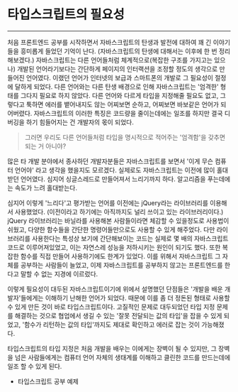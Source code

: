 # 타입스크립트의 필요성

---

처음 프론트엔드 공부를 시작하면서 자바스크립트의 탄생과 발전에 대하여 꽤 긴 이야기들을 흥미롭게 들었던 기억이 난다. (자바스크립트의 탄생에 대해서는 이후에 한 번 정리해보겠다.) 자바스크립트는 다른 언어들처럼 체계적으로(복잡한 구조를 가지고는 있으나) 개발된 언어라기보다는 간단하게 페이지의 인터랙션을 조정할 정도의 생각으로 만들어진 언어였다. 이랬던 언어가 인터넷의 보급과 스마트폰의 개발로 그 필요성이 절정에 달하게 되었다. 다른 언어와는 다른 탄생 배경으로 인해 자바스크립트는 '엄격한' 형태를 그다지 필요로 하지 않았다. 다른 언어와 다르게 타입을 지정해줄 필요도 없고, 그렇다고 툭하면 에러를 뱉어내지도 않는 어찌보면 순하고, 어찌보면 바보같은 언어가 되어버렸다. 자바스크립트의 이러한 특징은 코드량을 줄이는데에는 일조를 하지만 결국 디버깅을 하기 힘들어지는 건 개발자의 몫이 되었다.

> 그러면 우리도 다른 언어들처럼 타입을 명시적으로 적어주는 '엄격함'을 갖추면 되는 거 아니야?

많은 타 개발 분야에서 종사하던 개발자분들은 자바스크립트를 보면서 '이게 무슨 컴퓨터 언어야' 라고 생각을 했을지도 모르겠다. 실제로도 자바스크립트는 이전에 많이 홀대받던 언어였다. 심지어 싱글스레드로 만들어져서 느리기까지 하다. 알고리즘을 푸는데에는 속도가 느려 홀대받는다.

심지어 이렇게 '느리다'고 평가받는 언어를 이전에는 jQuery라는 라이브러리를 이용해서 사용했었다. (이전이라고 하기에는 아직까지도 널리 쓰이고 있는 라이브러리이다.) jQuery 라이브러리는 바닐라를 사용해본 사람들이라면 체감할 수 있을정도로 사용법이 쉬웠고, 다양한 함수들을 간단한 명령어들만으로도 사용할 수 있게 해주었다. 다만 라이브러리를 사용한다는 특성상 보기에 간단해보이는 코드는 실제로 몇 배의 자바스크립트 코드로 이루어져있었고, 이는 자연스레 성능을 저하시키는 원인이 되기도 했다. 또한 복잡한 함수를 직접 만들어 사용하기에도 한계가 있었다. 이를 위해서 자바스크립트 그 자체를 공부하는 사람들이 늘었고, 이제 자바스크립트를 공부하지 않고는 프론트엔드를 한다고 말할 수 없는 지경에 이르렀다.

이렇게 필요성이 대두된 자바스크립트이기에 위에서 설명했던 단점들은 '개발을 배운 개발자'들에게는 이해하기 난해한 언어가 되었다. 때문에 이를 좀 더 정돈된 형태로 사용할 수 있게 만든 것이 바로 타입스크립트이다. 고질적인 문제로 대두되었던 타입 지정 문제를 해결하는 것으로 협업에서 생길 수 있는 '잘못 전달되는 값의 타입'을 잡을 수 있게 되었고, '함수가 리턴하는 값의 타입'까지도 제대로 확인하고 에러로 잡는 것이 가능해졌다.

타입스크립트의 타입 지정은 처음 개발을 배우는 이에게는 장벽이 될 수 있지만, 그 장벽을 넘은 사람들에게는 컴퓨터 언어 자체의 생태계를 이해하고 클린한 코드를 만드는데에 일조 할 수 있게 된다.

- 타입스크립트 공부 예제